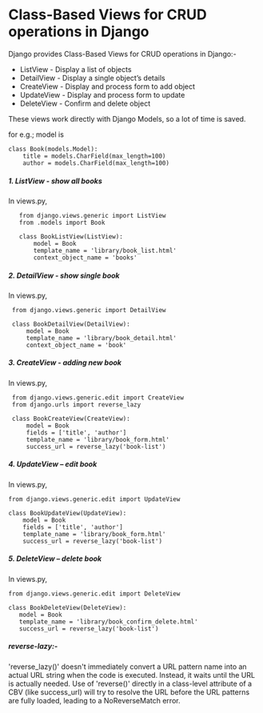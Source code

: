 # Class-Based Views for CRUD operations in Django
Django provides Class-Based Views for CRUD operations in Django:-
* ListView - Display a list of objects
* DetailView - Display a single object’s details
* CreateView - Display and process form to add object
* UpdateView - Display and process form to update
* DeleteView - 	Confirm and delete object

These views work directly with Django Models, so a lot of time is saved.

for e.g.; model is

    class Book(models.Model):
        title = models.CharField(max_length=100)
        author = models.CharField(max_length=100)

##### 1. ListView - show all books
In views.py,

       from django.views.generic import ListView
       from .models import Book

       class BookListView(ListView):
           model = Book
           template_name = 'library/book_list.html'
           context_object_name = 'books'

##### 2. DetailView - show single book
In views.py,

     from django.views.generic import DetailView

     class BookDetailView(DetailView):
         model = Book
         template_name = 'library/book_detail.html'
         context_object_name = 'book'

##### 3. CreateView - adding new book
In views.py,

     from django.views.generic.edit import CreateView
     from django.urls import reverse_lazy

     class BookCreateView(CreateView):
         model = Book
         fields = ['title', 'author']
         template_name = 'library/book_form.html'
         success_url = reverse_lazy('book-list')

##### 4. UpdateView – edit book
In views.py,

    from django.views.generic.edit import UpdateView

    class BookUpdateView(UpdateView):
        model = Book
        fields = ['title', 'author']
        template_name = 'library/book_form.html'
        success_url = reverse_lazy('book-list')

##### 5. DeleteView – delete book
In views.py,

    from django.views.generic.edit import DeleteView

    class BookDeleteView(DeleteView):
       model = Book
       template_name = 'library/book_confirm_delete.html'
       success_url = reverse_lazy('book-list')
##### reverse-lazy:-
'reverse_lazy()' doesn't immediately convert a URL pattern name into an actual URL string when the code is executed. Instead, it waits until the URL is actually needed.
Use of 'reverse()' directly in a class-level attribute of a CBV (like success_url) will try to resolve the URL before the URL patterns are fully loaded, leading to a NoReverseMatch error.